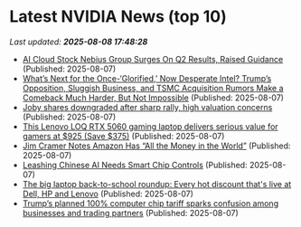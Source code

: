 # Latest NVIDIA News (top 10)
_Last updated: **2025-08-08 17:48:28**_

- [AI Cloud Stock Nebius Group Surges On Q2 Results, Raised Guidance](https://biztoc.com/x/4717b53cad88e991) (Published: 2025-08-07)
- [What’s Next for the Once-‘Glorified,’ Now Desperate Intel? Trump’s Opposition, Sluggish Business, and TSMC Acquisition Rumors Make a Comeback Much Harder, But Not Impossible](https://wccftech.com/whats-next-for-the-once-glorified-now-desperate-intel/) (Published: 2025-08-07)
- [Joby shares downgraded after sharp rally, high valuation concerns](https://finance.yahoo.com/news/joby-shares-downgraded-sharp-rally-172040054.html) (Published: 2025-08-07)
- [This Lenovo LOQ RTX 5060 gaming laptop delivers serious value for gamers at $925 (Save $375)](http://9to5toys.com/2025/08/07/lenovo-loq-rtx-5060-gaming-laptop-serious-value-for-gamers-375-off/) (Published: 2025-08-07)
- [Jim Cramer Notes Amazon Has “All the Money in the World”](https://finance.yahoo.com/news/jim-cramer-notes-amazon-money-170136752.html) (Published: 2025-08-07)
- [Leashing Chinese AI Needs Smart Chip Controls](https://www.rand.org/pubs/commentary/2025/08/leashing-chinese-ai-needs-smart-chip-controls.html) (Published: 2025-08-07)
- [The big laptop back-to-school roundup: Every hot discount that's live at Dell, HP and Lenovo](https://www.rockpapershotgun.com/the-big-laptop-back-to-school-roundup-every-hot-discount-thats-live-at-dell-hp-and-lenovo) (Published: 2025-08-07)
- [Trump’s planned 100% computer chip tariff sparks confusion among businesses and trading partners](https://financialpost.com/pmn/trumps-planned-100-computer-chip-tariff-sparks-confusion-among-businesses-and-trading-partners) (Published: 2025-08-07)

